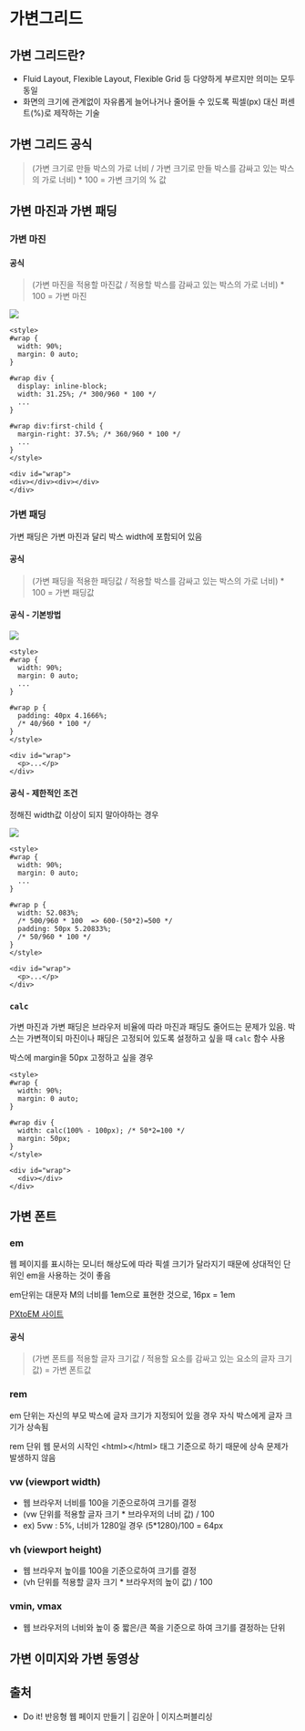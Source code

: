 # 가변그리드

## 가변 그리드란?

* Fluid Layout, Flexible Layout, Flexible Grid 등 다양하게 부르지만 의미는 모두 동일
* 화면의 크기에 관계없이 자유롭게 늘어나거나 줄어들 수 있도록 픽셀\(px\) 대신 퍼센트\(%\)로 제작하는 기술

## 가변 그리드 공식

> \(가변 크기로 만들 박스의 가로 너비 / 가변 크기로 만들 박스를 감싸고 있는 박스의 가로 너비\) \* 100 = 가변 크기의 % 값

## 가변 마진과 가변 패딩

### 가변 마진

#### 공식

> \(가변 마진을 적용할 마진값 / 적용할 박스를 감싸고 있는 박스의 가로 너비\) \* 100 = 가변 마진

![](../../.gitbook/assets/image%20%288%29.png)

```markup
<style>
#wrap {
  width: 90%;
  margin: 0 auto;
}

#wrap div {
  display: inline-block;
  width: 31.25%; /* 300/960 * 100 */
  ...
}

#wrap div:first-child {
  margin-right: 37.5%; /* 360/960 * 100 */
  ...
}
</style>

<div id="wrap">
<div></div><div></div>
</div>
```

### 가변 패딩

가변 패딩은 가변 마진과 달리 박스 width에 포함되어 있음

#### 공식

> \(가변 패딩을 적용한 패딩값 / 적용할 박스를 감싸고 있는 박스의 가로 너비\) \* 100 = 가변 패딩값

#### 공식 - 기본방법

![](../../.gitbook/assets/image%20%2810%29.png)

```markup
<style>
#wrap {
  width: 90%;
  margin: 0 auto;
  ...
}

#wrap p {
  padding: 40px 4.1666%;
  /* 40/960 * 100 */
}
</style>

<div id="wrap">
  <p>...</p>
</div>
```

#### 공식 - 제한적인 조건

정해진 width값 이상이 되지 말아야하는 경우

![](../../.gitbook/assets/image%20%289%29.png)

```markup
<style>
#wrap {
  width: 90%;
  margin: 0 auto;
  ...
}

#wrap p {
  width: 52.083%;
  /* 500/960 * 100  => 600-(50*2)=500 */
  padding: 50px 5.20833%;
  /* 50/960 * 100 */
}
</style>

<div id="wrap">
  <p>...</p>
</div>
```

### `calc`

가변 마진과 가변 패딩은 브라우저 비율에 따라 마진과 패딩도 줄어드는 문제가 있음. 박스는 가변젹이되 마진이나 패딩은 고정되어 있도록 설정하고 싶을 때 `calc` 함수 사용

박스에 margin을 50px 고정하고 싶을 경우

```markup
<style>
#wrap {
  width: 90%;
  margin: 0 auto;
}

#wrap div {
  width: calc(100% - 100px); /* 50*2=100 */
  margin: 50px;
}
</style>

<div id="wrap">
  <div></div>
</div>
```

## 가변 폰트

### em

웹 페이지를 표시하는 모니터 해상도에 따라 픽셀 크기가 달라지기 때문에 상대적인 단위인 em을 사용하는 것이 좋음

em단위는 대문자 M의 너비를 1em으로 표현한 것으로, 16px = 1em

[PXtoEM 사이트](http://pxtoem.com/)

#### 공식

> \(가변 폰트를 적용할 글자 크기값 / 적용할 요소를 감싸고 있는 요소의 글자 크기값\) = 가변 폰트값

### rem

em 단위는 자신의 부모 박스에 글자 크기가 지정되어 있을 경우 자식 박스에게 글자 크기가 상속됨

rem 단위 웹 문서의 시작인 &lt;html&gt;&lt;/html&gt; 태그 기준으로 하기 때문에 상속 문제가 발생하지 않음

### vw \(viewport width\)

* 웹 브라우저 너비를 100을 기준으로하여 크기를 결정
* \(vw 단위를 적용할 글자 크기 \* 브라우저의 너비 값\) / 100
* ex\) 5vw : 5%, 너비가 1280일 경우 \(5\*1280\)/100 = 64px

### vh \(viewport height\)

* 웹 브라우저 높이를 100을 기준으로하여 크기를 결정
* \(vh 단위를 적용할 글자 크기 \* 브라우저의 높이 값\) / 100

### vmin, vmax

* 웹 브라우저의 너비와 높이 중 짧은/큰 쪽을 기준으로 하여 크기를 결정하는 단위

## 가변 이미지와 가변 동영상

## 출처

* Do it! 반응형 웹 페이지 만들기 \| 김운아 \| 이지스퍼블리싱

